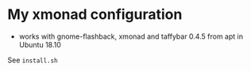 # My xmonad configuration

* works with gnome-flashback, xmonad and taffybar 0.4.5 from apt in Ubuntu 18.10

See `install.sh`
